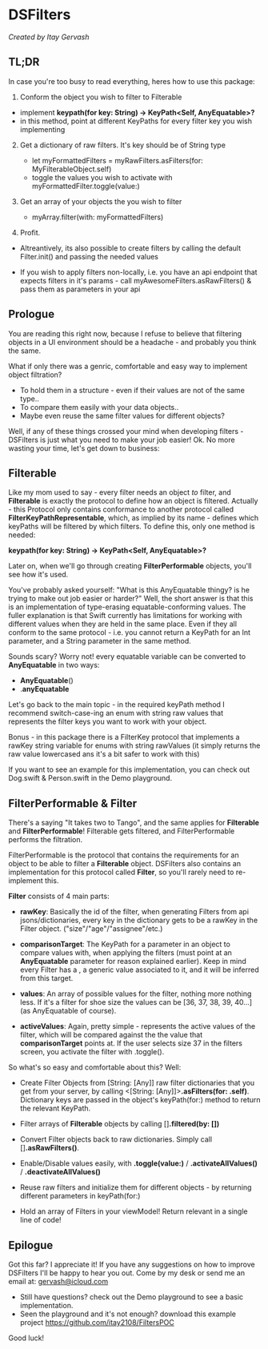 # DSFilters
*Created by Itay Gervash*

## TL;DR

In case you're too busy to read everything, heres how to use this package:

1. Conform the object you wish to filter to Filterable
  * implement **keypath(for key: String) -> KeyPath<Self, AnyEquatable>?**
  * in this method, point at different KeyPaths for every filter key you wish implementing

2. Get a dictionary of raw filters. It's key should be of String type
    * let myFormattedFilters = myRawFilters.asFilters(for: MyFilterableObject.self)
    * toggle the values you wish to activate with myFormattedFilter.toggle(value:)

3. Get an array of your objects the you wish to filter
    - myArray.filter(with: myFormattedFilters)
    
4. Profit.

* Altreantively, its also possible to create filters by calling the default Filter.init() and passing the needed values

* If you wish to apply filters non-locally, i.e. you have an api endpoint that expects filters in it's params - call myAwesomeFilters.asRawFilters() & pass them as parameters in your api
## Prologue

You are reading this right now, because I refuse to believe that filtering objects in a UI environment should be a headache - and probably you think the same.

What if only there was a genric, comfortable and easy way to implement object filtration? 
* To hold them in a structure - even if their values are not of the same type..
* To compare them easily with your data objects..
* Maybe even reuse the same filter values for different objects?

Well, if any of these things crossed your mind when developing filters - DSFilters is just what you need to make your job easier! 
Ok. No more wasting your time, let's get down to business:
## Filterable

Like my mom used to say - every filter needs an object *to* filter, and **Filterable** is exactly the protocol
to define how an object is filtered. Actually - this Protocol only contains conformance to another
protocol called **FilterKeyPathRepresentable**, which, as implied by its name - defines which keyPaths will be filtered by which filters. To define this, only one method is needed:

**keypath(for key: String) -> KeyPath<Self, AnyEquatable>?**

Later on, when we'll go through creating **FilterPerformable** objects, you'll see how it's used.

You've probably asked yourself: "What is this AnyEquatable thingy? is he trying to make out job easier or harder?"
Well, the short answer is that this is an implementation of type-erasing equatable-conforming values.
The fuller explanation is that Swift currently has limitations for working with different values when they are 
held in the same place. Even if they all conform to the same protocol - i.e. you cannot return a KeyPath for an Int parameter, and a String parameter in the same method. 

Sounds scary? Worry not! every equatable variable can be converted to **AnyEquatable** in two ways:

* **AnyEquatable**(<yourEquatableVar>)
* <yourEquatableVar>.**anyEquatable**

Let's go back to the main topic - in the required keyPath method I recommend switch-case-ing an enum with 
string raw values that represents the filter keys you want to work with your object.

Bonus - in this package there is a FilterKey protocol that implements a rawKey string variable for enums 
with string rawValues (it simply returns the raw value lowercased ans it's a bit safer to work with this) 

If you want to see an example for this implementation, you can check out Dog.swift & Person.swift in the Demo playground.
## FilterPerformable & Filter<T>

There's a saying "It takes two to Tango", and the same applies for **Filterable** and **FilterPerformable**! Filterable gets filtered, and FilterPerformable performs the filtration.

FilterPerformable is the protocol that contains the requirements for an object to be able to filter a **Filterable** object. DSFilters also contains an implementation for this protocol called **Filter<T>**, so you'll rarely need to re-implement this.

**Filter<T>** consists of 4 main parts:

- **rawKey**: Basically the id of the filter, when generating Filters from api jsons/dictionaries, every key in the dictionary gets to be a rawKey in the Filter object. ("size"/"age"/"assignee"/etc.)

- **comparisonTarget**: The KeyPath for a parameter in an object to compare values with, when applying the filters (must point at an **AnyEquatable** parameter for reason explained earlier). Keep in mind every Filter has a <T>, a generic value associated to it, and it will be inferred from this target.

- **values**: An array of possible values for the filter, nothing more nothing less. If it's a filter for shoe size the values can be [36, 37, 38, 39, 40...] (as AnyEquatable of course).
    
- **activeValues**: Again, pretty simple - represents the active values of the filter, which will be compared against the the value that **comparisonTarget** points at. If the user selects size 37 in the filters screen, you activate the filter with <Filter>.toggle(<value>).

So what's so easy and comfortable about this? Well:

- Create Filter Objects from [String: [Any]] raw filter dictionaries that you get from your server, by calling <[String: [Any]]>**.asFilters(for: <YourFilterableObject>.self)**. Dictionary keys are passed in the object's keyPath(for:) method to return the relevant KeyPath.

- Filter arrays of **Filterable** objects by calling [<Filterable>]**.filtered(by: [<Filter>])**

- Convert Filter objects back to raw dictionaries. Simply call [<Filter>]**.asRawFilters()**.

- Enable/Disable values easily, with <Filter>**.toggle(value:)** / <Filter>**.activateAllValues()** / <Filter>**.deactivateAllValues()**

- Reuse raw filters and initialize them for different objects - by returning different parameters in keyPath(for:)

- Hold an array of Filters in your viewModel! Return relevant in a single line of code!
## Epilogue

Got this far? I appreciate it! If you have any suggestions on how to improve DSFilters I'll be happy to hear you out.
Come by my desk or send me an email at: gervash@icloud.com

- Still have questions? check out the Demo playground to see a basic implementation.
- Seen the playground and it's not enough? download this example project https://github.com/itay2108/FiltersPOC

Good luck!
